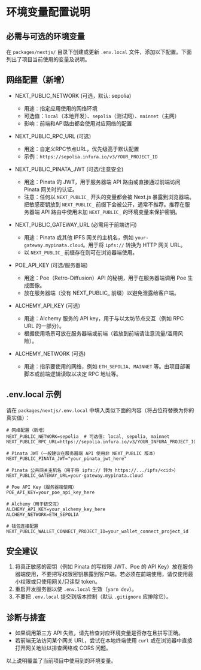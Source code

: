 # 环境变量配置说明

## 必需与可选的环境变量

在 `packages/nextjs/` 目录下创建或更新 `.env.local` 文件，添加以下配置。下面列出了项目当前使用的变量及说明。

## 网络配置（新增）

- NEXT_PUBLIC_NETWORK (可选，默认: sepolia)
  - 用途：指定应用使用的网络环境
  - 可选值：`local`（本地开发）、`sepolia`（测试网）、`mainnet`（主网）
  - 影响：前端和API路由都会使用对应网络的配置

- NEXT_PUBLIC_RPC_URL (可选)
  - 用途：自定义RPC节点URL，优先级高于默认配置
  - 示例：`https://sepolia.infura.io/v3/YOUR_PROJECT_ID`

- NEXT_PUBLIC_PINATA_JWT (可选/注意安全)
  - 用途：Pinata 的 JWT，用于服务器端 API 路由或直接通过前端访问 Pinata 网关时的认证。
  - 注意：任何以 `NEXT_PUBLIC_` 开头的变量都会被 Next.js 暴露到浏览器端。把敏感密钥放到 `NEXT_PUBLIC_` 前缀下会被公开，通常不推荐。推荐在服务器端 API 路由中使用未加 `NEXT_PUBLIC_` 的环境变量来保护密钥。

- NEXT_PUBLIC_GATEWAY_URL (必需用于前端访问)
  - 用途：Pinata 或其他 IPFS 网关的主机名，例如 `your-gateway.mypinata.cloud`。用于将 `ipfs://` 转换为 HTTP 网关 URL。
  - 以 `NEXT_PUBLIC_` 前缀存在则可在浏览器端使用。

- POE_API_KEY (可选/服务器端)
  - 用途：Poe（Retro-Diffusion）API 的秘钥，用于在服务器端调用 Poe 生成图像。
  - 放在服务器端（没有 NEXT_PUBLIC_ 前缀）以避免泄露给客户端。

- ALCHEMY_API_KEY (可选)
  - 用途：Alchemy 服务的 API key，用于与以太坊节点交互（例如 RPC URL 的一部分）。
  - 根据使用场景可放在服务器端或前端（若放到前端请注意流量/滥用风险）。

- ALCHEMY_NETWORK (可选)
  - 用途：指示要使用的网络，例如 `ETH_SEPOLIA`、`MAINNET` 等。由项目部署脚本或前端逻辑读取以决定 RPC 地址等。

## .env.local 示例

请在 `packages/nextjs/.env.local` 中填入类似下面的内容（将占位符替换为你的真实值）：

```env
# 网络配置（新增）
NEXT_PUBLIC_NETWORK=sepolia  # 可选值: local, sepolia, mainnet
NEXT_PUBLIC_RPC_URL=https://sepolia.infura.io/v3/YOUR_INFURA_PROJECT_ID

# Pinata JWT（一般建议在服务器端 API 使用非 NEXT_PUBLIC 版本）
NEXT_PUBLIC_PINATA_JWT="your_pinata_jwt_here"

# Pinata 公共网关主机名（用于将 ipfs:// 转为 https://.../ipfs/<cid>）
NEXT_PUBLIC_GATEWAY_URL=your-gateway.mypinata.cloud

# Poe API Key（服务器端使用）
POE_API_KEY=your_poe_api_key_here

# Alchemy（用于链交互）
ALCHEMY_API_KEY=your_alchemy_key_here
ALCHEMY_NETWORK=ETH_SEPOLIA

# 钱包连接配置
NEXT_PUBLIC_WALLET_CONNECT_PROJECT_ID=your_wallet_connect_project_id
```

## 安全建议

1. 将真正敏感的密钥（例如 Pinata 的写权限 JWT、Poe 的 API Key）放在服务器端使用，不要把写权限密钥暴露到客户端。若必须在前端使用，请仅使用最小权限或只使用网关/只读型 token。
2. 重启开发服务器以使 `.env.local` 生效（`yarn dev`）。
3. 不要把 `.env.local` 提交到版本控制（默认 `.gitignore` 应排除它）。

## 诊断与排查

- 如果调用第三方 API 失败，请先检查对应环境变量是否存在且拼写正确。
- 若前端无法访问某个网关 URL，尝试在本地终端使用 `curl` 或在浏览器中直接打开网关地址以排查网络或 CORS 问题。

以上说明覆盖了当前项目中使用到的环境变量。
